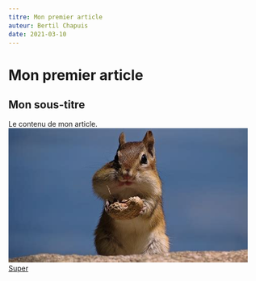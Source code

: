 ```yaml
---
titre: Mon premier article
auteur: Bertil Chapuis
date: 2021-03-10
---
```

# Mon premier article
## Mon sous-titre
Le contenu de mon article.
![Image](img/placeholder1.jpg)
[Super](page1.md)